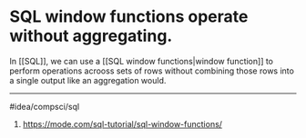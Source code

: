 # SQL window functions operate without aggregating. 
In [[SQL]], we can use a [[SQL window functions|window function]] to perform operations acrooss sets of rows without combining those rows into a single output like an aggregation would. 

---
#idea/compsci/sql 

1. https://mode.com/sql-tutorial/sql-window-functions/
